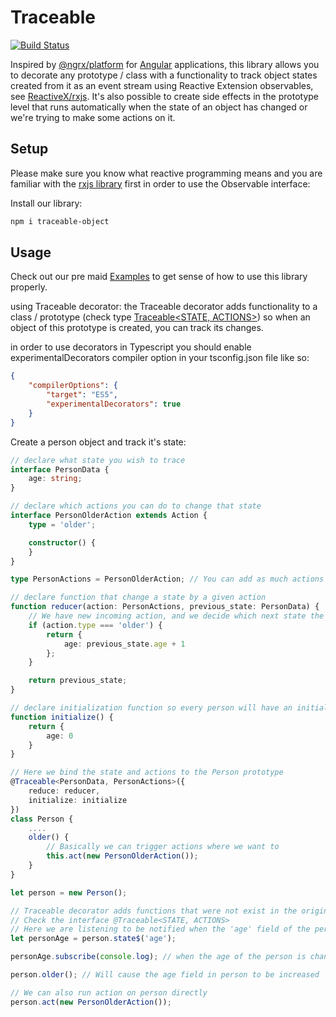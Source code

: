 # Traceable
[![Build Status](https://travis-ci.org/lihaibh/traceable.svg?branch=develop)](http://travis-ci.org/lihaibh/traceable)

Inspired by [@ngrx/platform](https://github.com/ngrx/platform) for [Angular](https://github.com/angular/angular) applications, this library allows you to decorate any prototype / class with a functionality to track object states created from it as an event stream using Reactive Extension observables, see [ReactiveX/rxjs](https://github.com/ReactiveX/rxjs).
It's also possible to create side effects in the prototype level that runs automatically when the state of an object has changed or we're trying to make some actions on it.

## Setup

Please make sure you know what reactive programming means and you are familiar with the [rxjs library](https://github.com/ReactiveX/rxjs) first in order to use the Observable interface:

Install our library:

```sh
npm i traceable-object
```

## Usage

Check out our pre maid [Examples](./examples) to get sense of how to use this library properly.

using Traceable decorator:
the Traceable decorator adds functionality to a class / prototype (check type [Traceable<STATE, ACTIONS>](./src/contracts/traceable.ts)) so when an object of this prototype is created, you can track its changes.

in order to use decorators in Typescript you should enable experimentalDecorators compiler option in your tsconfig.json file like so:

```json
{
    "compilerOptions": {
        "target": "ES5",
        "experimentalDecorators": true
    }
}
```

Create a person object and track it's state:
```ts
// declare what state you wish to trace
interface PersonData {
    age: string;
}

// declare which actions you can do to change that state
interface PersonOlderAction extends Action {
    type = 'older';

    constructor() {
    }
}

type PersonActions = PersonOlderAction; // You can add as much actions as you like with the operator pipe "|"

// declare function that change a state by a given action
function reducer(action: PersonActions, previous_state: PersonData) {
    // We have new incoming action, and we decide which next state the object should have
    if (action.type === 'older') {
        return {
            age: previous_state.age + 1
        };
    }

    return previous_state;
}

// declare initialization function so every person will have an initial state
function initialize() {
    return {
        age: 0
    }
}

// Here we bind the state and actions to the Person prototype
@Traceable<PersonData, PersonActions>({
    reduce: reducer,
    initialize: initialize
})
class Person {
    ....
    older() {
        // Basically we can trigger actions where we want to
        this.act(new PersonOlderAction());
    }
}

let person = new Person();

// Traceable decorator adds functions that were not exist in the original Person prototype
// Check the interface @Traceable<STATE, ACTIONS>
// Here we are listening to be notified when the 'age' field of the person is changed
let personAge = person.state$('age');

personAge.subscribe(console.log); // when the age of the person is changed, it will be printed out

person.older(); // Will cause the age field in person to be increased

// We can also run action on person directly
person.act(new PersonOlderAction());
```
